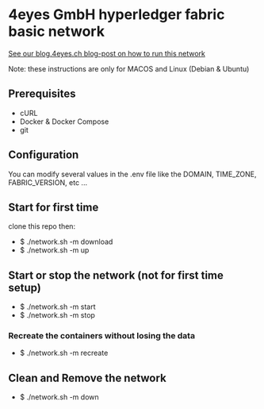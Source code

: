 # 4eyes GmbH hyperledger fabric basic network

[See our blog.4eyes.ch blog-post on how to run this network](https://blog.4eyes.ch/minimal-fabric-development-environment/)

Note: these instructions are only for MACOS and Linux (Debian & Ubuntu)

## Prerequisites
- cURL
- Docker & Docker Compose
- git

## Configuration
You can modify several values in the .env file like the DOMAIN, TIME_ZONE, FABRIC_VERSION, etc ...

## Start for first time
clone this repo then:
- $ ./network.sh -m download
- $ ./network.sh -m up

## Start or stop the network (not for first time setup)
- $ ./network.sh -m start
- $ ./network.sh -m stop

### Recreate the containers without losing the data
- $ ./network.sh -m recreate

## Clean and Remove the network 
- $ ./network.sh -m down
